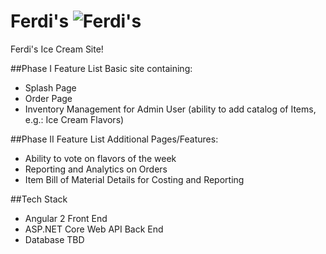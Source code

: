 # Ferdi's ![Ferdi's](ferdis/FerdisLogo.jpg "Ferdi's!")
Ferdi's Ice Cream Site! 

##Phase I Feature List
Basic site containing:
- Splash Page
- Order Page
- Inventory Management for Admin User (ability to add catalog of Items, e.g.: Ice Cream Flavors)

##Phase II Feature List
Additional Pages/Features:
- Ability to vote on flavors of the week
- Reporting and Analytics on Orders
- Item Bill of Material Details for Costing and Reporting

##Tech Stack
- Angular 2 Front End
- ASP.NET Core Web API Back End
- Database TBD
